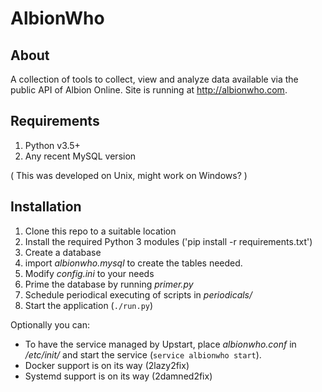 # AlbionWho

## About
A collection of tools to collect, view and analyze data available via the public API of Albion Online. Site is running at http://albionwho.com.

## Requirements

1. Python v3.5+
1. Any recent MySQL version

( This was developed on Unix, might work on Windows? )

## Installation

1. Clone this repo to a suitable location
1. Install the required Python 3 modules ('pip install -r requirements.txt')
1. Create a database
1. import _albionwho.mysql_ to create the tables needed.
1. Modify _config.ini_ to your needs
1. Prime the database by running _primer.py_
1. Schedule periodical executing of scripts in _periodicals/_
1. Start the application (`./run.py`)

Optionally you can:

+ To have the service managed by Upstart, place _albionwho.conf_ in _/etc/init/_ and start the service (`service albionwho start`).
+ Docker support is on its way (2lazy2fix)
+ Systemd support is on its way (2damned2fix)
